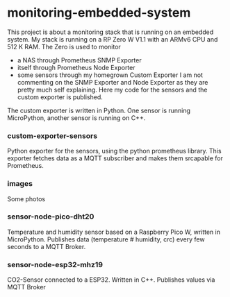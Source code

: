 ﻿# monitoring-embedded-system
This project is about a monitoring stack that is running on an embedded system. My stack is running on a RP Zero W V1.1 with an ARMv6 CPU and 512 K RAM. The Zero is used to monitor
- a NAS through Prometheus SNMP Exporter
- itself through Prometheus Node Exporter
- some sensors through my homegrown Custom Exporter
I am not commenting on the SNMP Exporter and Node Exporter as they are pretty much self explaining. Here my code for the sensors and the custom exporter is published.

The custom exporter is written in Python. One sensor is running MicroPython, another sensor is running on C++.


### custom-exporter-sensors
Python exporter for the sensors, using the python prometheus library. This exporter fetches data as a MQTT subscriber and makes them srcapable for Prometheus.

### images
Some photos

### sensor-node-pico-dht20
Temperature and humidity sensor based on a Raspberry Pico W, written in MicroPython.
Publishes data (temperature # humidity, crc) every few seconds to a MQTT Broker.

### sensor-node-esp32-mhz19
CO2-Sensor connected to a ESP32. Written in C++. Publishes values via MQTT Broker
